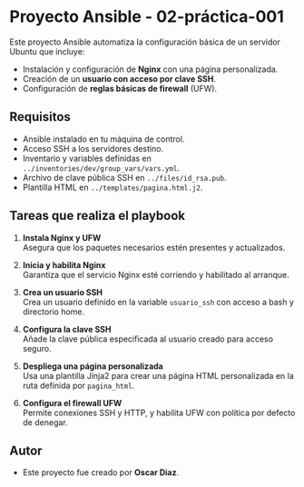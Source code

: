# Proyecto Ansible - 02-práctica-001

Este proyecto Ansible automatiza la configuración básica de un servidor Ubuntu que incluye:

- Instalación y configuración de **Nginx** con una página personalizada.
- Creación de un **usuario con acceso por clave SSH**.
- Configuración de **reglas básicas de firewall** (UFW).

## Requisitos

- Ansible instalado en tu máquina de control.
- Acceso SSH a los servidores destino.
- Inventario y variables definidas en `../inventories/dev/group_vars/vars.yml`.
- Archivo de clave pública SSH en `../files/id_rsa.pub`.
- Plantilla HTML en `../templates/pagina.html.j2`.

## Tareas que realiza el playbook

1. **Instala Nginx y UFW**  
  Asegura que los paquetes necesarios estén presentes y actualizados.

2. **Inicia y habilita Nginx**  
  Garantiza que el servicio Nginx esté corriendo y habilitado al arranque.

3. **Crea un usuario SSH**  
  Crea un usuario definido en la variable `usuario_ssh` con acceso a bash y directorio home.

4. **Configura la clave SSH**  
  Añade la clave pública especificada al usuario creado para acceso seguro.

5. **Despliega una página personalizada**  
  Usa una plantilla Jinja2 para crear una página HTML personalizada en la ruta definida por `pagina_html`.

6. **Configura el firewall UFW**  
  Permite conexiones SSH y HTTP, y habilita UFW con política por defecto de denegar.

## Autor

- Este proyecto fue creado por **Oscar Diaz**.